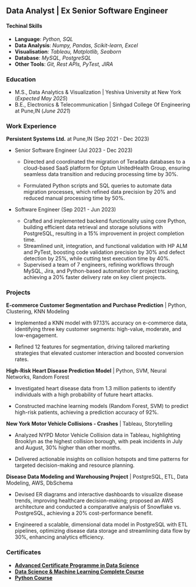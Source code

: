 ## Data Analyst | Ex Senior Software Engineer

#### Techinal Skills

- __Language__: _Python, SQL_
- __Data Analysis__: _Numpy, Pandas, Scikit-learn, Excel_
- __Visualisation__: _Tableau, Matplotlib, Seaborn_
- __Database__: _MySQL, PostgreSQL_
- __Other Tools__: _Git, Rest APIs, PyTest, JIRA_

### Education

- M.S., Data Analytics & Visualization | Yeshiva University at New York (_Expected May 2025_)
- B.E., Electronics & Telecommunication | Sinhgad College Of Engineering at Pune,IN (_June 2021_)

### Work Experience

__Persistent Systems Ltd.__ at Pune,IN (Sep 2021 - Dec 2023) 

- Senior Software Engineer (Jul 2023 - Dec 2023)
  
    - Directed and coordinated the migration of Teradata databases to a cloud-based SaaS platform for Optum UnitedHealth Group, ensuring seamless data transition and reducing processing time by 30%.

    - Formulated Python scripts and SQL queries to automate data migration processes, which refined data precision by 20% and reduced manual processing time by 50%.


- Software Engineer (Sep 2021 - Jun 2023)
  
    - Crafted and implemented backend functionality using core Python, building efficient data retrieval and storage solutions with PostgreSQL, resulting in a 15% improvement in project completion time.
    - Streamlined unit, integration, and functional validation with HP ALM and PyTest, boosting code validation precision by 30% and defect detection by 25%, while cutting test execution time by 40%.
    - Supervised a team of 7 engineers, refining workflows through MySQL, Jira, and Python-based automation for project tracking, achieving a 20% faster delivery rate on key client projects.

### Projects

__E-commerce Customer Segmentation and Purchase Prediction__ | Python, Clustering, KNN Modeling

  - Implemented a KNN model with 97.13% accuracy on e-commerce data, identifying three key customer segments: high-value, moderate, and low-engagement.
    
  - Refined 12 features for segmentation, driving tailored marketing strategies that elevated customer interaction and boosted conversion rates.
    
__High-Risk Heart Disease Prediction Model__ | Python, SVM, Neural Networks, Random Forest

  - Investigated heart disease data from 1.3 million patients to identify individuals with a high probability of future heart attacks.
    
  - Constructed machine learning models (Random Forest, SVM) to predict high-risk patients, achieving a prediction accuracy of 92%.
    
__New York Motor Vehicle Collisions - Crashes__ | Tableau, Storytelling

  - Analyzed NYPD Motor Vehicle Collision data in Tableau, highlighting Brooklyn as the highest collision borough, with peak incidents in July and August, 30% higher than other months.
    
  - Delivered actionable insights on collision hotspots and time patterns for targeted decision-making and resource planning.
    
__Disease Data Modeling and Warehousing Project__ | PostgreSQL, ETL, Data Modeling, AWS, DbSchema

   - Devised ER diagrams and interactive dashboards to visualize disease trends, improving healthcare decision-making; proposed an AWS architecture and conducted a comparative analysis of Snowflake vs. PostgreSQL, achieving a 20% cost-performance benefit.

   - Engineered a scalable, dimensional data model in PostgreSQL with ETL pipelines, optimizing disease data storage and streamlining data flow by 30%, enhancing analytics efficiency.


### Certificates
- __[Advanced Certificate Programme in Data Science](https://drive.google.com/file/d/1wltgkRMW5-5fFnvsRgAATs6TtpYo8xjR/view?usp=sharing)__ 
- __[Data Science & Machine Learning Complete Course](https://drive.google.com/file/d/1BbegvanPHj9RAxxCY-mrm964ISwlwHjX/view?usp=sharing)__
- __[Python Course](https://drive.google.com/file/d/19WKXChrpBW_6eJjkZAMT8SXBf9eDMh0x/view?usp=sharing)__
